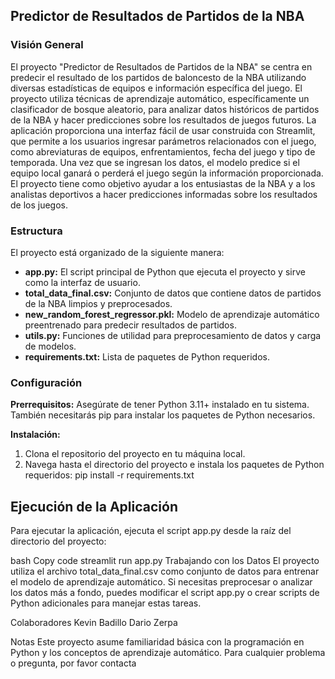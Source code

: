 ## Predictor de Resultados de Partidos de la NBA

### Visión General
El proyecto "Predictor de Resultados de Partidos de la NBA" se centra en predecir el resultado de los partidos de baloncesto de la NBA utilizando diversas estadísticas de equipos e información específica del juego. El proyecto utiliza técnicas de aprendizaje automático, específicamente un clasificador de bosque aleatorio, para analizar datos históricos de partidos de la NBA y hacer predicciones sobre los resultados de juegos futuros. La aplicación proporciona una interfaz fácil de usar construida con Streamlit, que permite a los usuarios ingresar parámetros relacionados con el juego, como abreviaturas de equipos, enfrentamientos, fecha del juego y tipo de temporada. Una vez que se ingresan los datos, el modelo predice si el equipo local ganará o perderá el juego según la información proporcionada. El proyecto tiene como objetivo ayudar a los entusiastas de la NBA y a los analistas deportivos a hacer predicciones informadas sobre los resultados de los juegos.

### Estructura
El proyecto está organizado de la siguiente manera:

- **app.py:** El script principal de Python que ejecuta el proyecto y sirve como la interfaz de usuario.
- **total_data_final.csv:** Conjunto de datos que contiene datos de partidos de la NBA limpios y preprocesados.
- **new_random_forest_regressor.pkl:** Modelo de aprendizaje automático preentrenado para predecir resultados de partidos.
- **utils.py:** Funciones de utilidad para preprocesamiento de datos y carga de modelos.
- **requirements.txt:** Lista de paquetes de Python requeridos.

### Configuración
**Prerrequisitos:** Asegúrate de tener Python 3.11+ instalado en tu sistema. También necesitarás pip para instalar los paquetes de Python necesarios.

**Instalación:**

1. Clona el repositorio del proyecto en tu máquina local.
2. Navega hasta el directorio del proyecto e instala los paquetes de Python requeridos:
pip install -r requirements.txt

## Ejecución de la Aplicación
Para ejecutar la aplicación, ejecuta el script app.py desde la raíz del directorio del proyecto:

bash
Copy code
streamlit run app.py
Trabajando con los Datos
El proyecto utiliza el archivo total_data_final.csv como conjunto de datos para entrenar el modelo de aprendizaje automático. Si necesitas preprocesar o analizar los datos más a fondo, puedes modificar el script app.py o crear scripts de Python adicionales para manejar estas tareas.

Colaboradores
Kevin Badillo
Dario Zerpa

Notas
Este proyecto asume familiaridad básica con la programación en Python y los conceptos de aprendizaje automático.
Para cualquier problema o pregunta, por favor contacta
